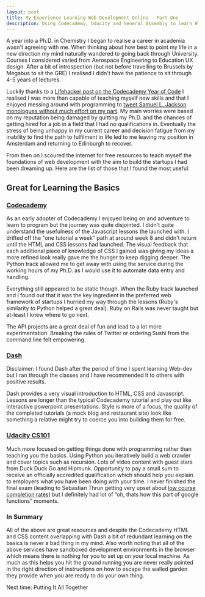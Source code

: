 ```yaml
---
layout: post
title: My Experience Learning Web Development Online - Part One
description: Using Codecademy, Udacity and General Assembly to learn HTML, CSS, Ruby and Python basics for free and even find out how search engines work!
---
```


A year into a Ph.D. in Chemistry I began to realise a career in academia wasn't agreeing with me. When thinking about how best to point my life in a new direction my mind naturally wandered to going back through University. Courses I considered varied from Aerospace Engineering to Education UX design. After a bit of introspection (but not before travelling to Brussels by Megabus to sit the GRE) I realised I didn't have the patience to sit through 4-5 years of lectures.

Luckily thanks to a [Lifehacker post on the Codecademy Year of Code](http://lifehacker.com/5872682/learn-to-code-in-2012-with-free-weekly-programming-lessons-from-codecademy) I realised I was more than capable of teaching myself new skills and that I enjoyed messing around with programming to [tweet Samuel L. Jackson monologues without much effort on my part](https://github.com/ddmck/StoryTweeter). My main worries were based on my reputation being damaged by quitting my Ph.D. and the chances of getting hired for a job in a field that I had no qualifications in. Eventually the stress of being unhappy in my current career and decision fatigue from my inability to find the path to fulfilment in life led to me leaving my position in Amsterdam and returning to Edinburgh to recover.

From then on I scoured the internet for free resources to teach myself the foundations of web development with the aim to build the startups I had been dreaming up. Here are the list of those that I found the most useful:

## Great for Learning the Basics

### [Codecademy](http://www.codecademy.com)

As an early adopter of Codecademy I enjoyed being on and adventure to learn to program but the journey was quite disjointed. I didn't quite understand the usefulness of the Javascript lessons the launched with. I drifted off the "one tutorial a week" path at around week 8 and didn't return until the HTML and CSS lessons had launched. The visual feedback that each additional piece of knowledge of CSS I gained was giving my ideas a more refined look really gave me the hunger to keep digging deeper. The Python track allowed me to get away with using the service during the working hours of my Ph.D. as I would use it to automate data entry and handling. 

Everything still appeared to be static though. When the Ruby track launched and I found out that it was the key ingredient in the preferred web framework of startups I hurried my way through the lessons (Ruby's similarity to Python helped a great deal). Ruby on Rails was never taught but at-least I knew where to go next.

The API projects are a great deal of fun and lead to a lot more experimentation. Breaking the rules of Twitter or ordering Sushi from the command line felt empowering. 

### [Dash](https://dash.generalassemb.ly/?vip=true)

Disclaimer: I found Dash after the period of time I spent learning Web-dev but I ran through the classes and I have recommended it to others with positive results.

Dash provides a very visual introduction to HTML, CSS and Javascript. Lessons are longer than the typical Codecademy tutorial and play out like interactive powerpoint presentations. Style is more of a focus, the quality of the completed tutorials (a mock blog and restaurant site) look like something a relative might try to coerce you into building them for free.

### [Udacity CS101](https://www.udacity.com/course/cs101)

Much more focused on getting things done with programming rather than teaching you the basics. Using Python you iteratively build a web crawler and cover topics such as recursion. Lots of video content with guest stars from Duck Duck Go and Hipmunk. Opportunity to pay a small sum to receive an officially accredited qualification which should help you explain to employers what you have been doing with your time. I never finished the final exam (leading to Sebastian Thrun getting very upset about [low course completion rates](http://www.fastcompany.com/3021473/udacity-sebastian-thrun-uphill-climb)) but I definitely had lot of “oh, thats how this part of google functions” moments.

### In Summary

All of the above are great resources and despite the Codecademy HTML and CSS content overlapping with Dash a bit of redundant learning on the basics is never a bad thing in my mind. Also worth noting that all of the above services have sandboxed development environments in the browser which means there is nothing for you to set up on your local machine. As much as this helps you hit the ground running you are never really pointed in the right direction of instructions on how to escape the walled garden they provide when you are ready to do your own thing. 

Next time: Putting It All Together